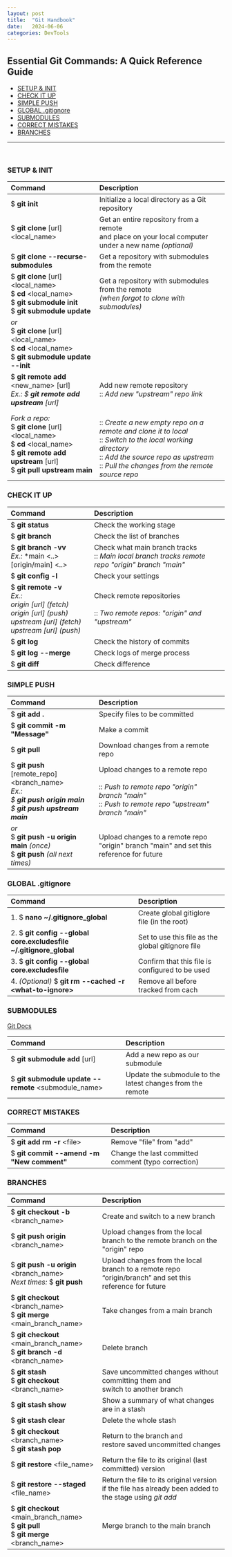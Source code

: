 ```yaml
---
layout: post
title:  "Git Handbook"
date:   2024-06-06
categories: DevTools
---
```


## Essential Git Commands: A Quick Reference Guide

  * [SETUP & INIT](#setup--init)
  * [CHECK IT UP](#check-it-up)
  * [SIMPLE PUSH](#simple-push)
  * [GLOBAL .gitignore](#global-gitignore)
  * [SUBMODULES](#submodules)
  * [CORRECT MISTAKES](#correct-mistakes)
  * [BRANCHES](#branches)

<hr>
<br>

### SETUP & INIT

| Command                                                                                                                                                          | Description                                                                                                                                                                                                             |
|:-----------------------------------------------------------------------------------------------------------------------------------------------------------------|:------------------------------------------------------------------------------------------------------------------------------------------------------------------------------------------------------------------------|
| $ **git init**                                                                                                                                                   | Initialize a local directory as a Git repository                                                                                                                                                                        |
| $ **git clone** [url] \<local_name>                                                                                                                              | Get an entire repository from a remote<br/>and place on your local computer under a new name _(optianal)_                                                                                                               |
| $ **git clone \--recurse-submodules**                                                                                                                            | Get a repository with submodules from the remote                                                                                                                                                                        |
| $ **git clone** [url] \<local_name><br/>$ **cd** \<local_name> <br/>$ **git submodule init** <br/>$ **git submodule update**<br/>                                | Get a repository with submodules from the remote <br/> _(when forgot to clone with submodules)_                                                                                                                         |
| _or_ <br/> $ **git clone** [url] \<local_name><br/>$ **cd** \<local_name><br/> $ **git submodule update \--init**                                                |                                                                                                                                                                                                                         |                                                                                            |
| $ **git remote add** \<new_name> [url] <br/>_Ex.: $ **git remote add upstream** [url]_                                                                           | Add new remote repository <br/> :: _Add new "upstream" repo link_                                                                                                                                                       |
| _Fork a repo:_ <br/> $ **git clone** [url] \<local_name><br/> $ **cd** \<local_name> <br/> $ **git remote add upstream** [url]<br/> $ **git pull upstream main** | <br/> :: _Create a new empty repo on a remote and clone it to local_ <br/> :: _Switch to the local working directory_<br/> :: _Add the source repo as upstream_ <br/> :: _Pull the changes from the remote source repo_ |
 


### CHECK IT UP

| Command                                                                                                                                    | Description                                                                                         |
|:-------------------------------------------------------------------------------------------------------------------------------------------|:----------------------------------------------------------------------------------------------------|
| $ **git status**                                                                                                                           | Check the working stage                                                                             |
| $ **git branch**                                                                                                                           | Check the list of branches                                                                          |
| $ **git branch -vv** <br/> _Ex.:_ *main <..> [origin/main] <..>                                                                            | Check what main branch tracks <br/>:: _Main local branch tracks remote repo "origin" branch "main"_ |  
| $ **git config -l**                                                                                                                        | Check your settings                                                                                 |
| $ **git remote -v** <br/> _Ex.:<br/> origin [url] (fetch)<br/> origin [url] (push)<br/>upstream [url] (fetch)<br/> upstream [url] (push)_ | Check remote repositories<br/><br/> :: _Two remote repos: "origin" and "upstream"_     |
| $ **git log**                                                                                                                              | Check the history of commits                                                                        |
| $ **git log \--merge**                                                                                                                     | Check logs of merge process                                                                         |
| $ **git diff**                                                                                                                             | Check difference                                                                                    |


### SIMPLE PUSH

| Command                                                                                                                      | Description                                                                                                                                        |
|:-----------------------------------------------------------------------------------------------------------------------------|:---------------------------------------------------------------------------------------------------------------------------------------------------|
| $ **git add .**                                                                                                              | Specify files to be committed                                                                                                                      |
| $ **git commit -m "**Message**"**                                                                                            | Make a commit                                                                                                                                      |
| $ **git pull**                                                                                                               | Download changes from a remote repo                                                                                                                |
| $ **git push** [remote_repo] \<branch_name>  <br/> _Ex.:<br/> $ **git push origin main** <br/> $ **git push upstream main**_ | Upload changes to a remote repo <br/><br/> :: _Push to remote repo "origin" branch "main"_ <br/> :: _Push to remote repo "upstream" branch "main"_ |
| _or_ <br/> $ **git push -u origin main** _(once)_ <br/>$ **git push**  _(all next times)_                                    | Upload changes to a remote repo "origin" branch "main" and set this reference for future                                                           |


### GLOBAL .gitignore

| Command                                                             | Description                                          |
|:--------------------------------------------------------------------|:-----------------------------------------------------|
| 1. $ **nano ~/.gitignore_global**                                   | Create global gitiglore file (in the root)        |
| 2. $ **git config \--global core.excludesfile ~/.gitignore_global** | Set to use this file as the global gitignore file | 
| 3. $ **git config \--global core.excludesfile**                     | Confirm that this file is configured to be used   |
| 4. _(Optional)_ $ **git rm \--cached -r \<what-to-ignore>**         | Remove all before tracked from cach               |


### SUBMODULES

[Git Docs](https://git-scm.com/book/en/v2/Git-Tools-Submodules )

| Command                                                  | Description                                                     |
|:---------------------------------------------------------|:----------------------------------------------------------------|
| $ **git submodule add** [url]                           | Add a new repo as our submodule                                 |
| $ **git submodule update \--remote** \<submodule_name> | Update the submodule to the latest changes from the remote|


### CORRECT MISTAKES

| Command                                        | Description                                         |
|:-----------------------------------------------|:----------------------------------------------------|
| $ **git add rm -r** \<file>                    | Remove "file" from "add"                            |
| $ **git commit \--amend -m "**New comment**"** | Change the last committed comment (typo correction) |


### BRANCHES

| Command                                                                                         | Description                                                                                             |
|:------------------------------------------------------------------------------------------------|:--------------------------------------------------------------------------------------------------------|
| $ **git checkout -b** \<branch_name>                                                            | Create and switch to a new branch                                                                       |
| $ **git push origin** \<branch_name>                                                            | Upload changes from the local branch to the remote branch on the "origin" repo                          |
| $ **git push -u origin** \<branch_name><br/>_Next times:_ $ **git push**                        | Upload changes from the local branch to a remote repo “origin/branch” and set this reference for future |
| $ **git checkout** \<branch_name> <br/> $ **git merge** \<main_branch_name>                     | Take changes from a main branch                                                                         |
| $ **git checkout** \<main_branch_name> <br/> $ **git branch -d** \<branch_name>                 | Delete  branch                                                                                          |
| $ **git stash** <br/> $ **git checkout** \<branch_name>                                         | Save uncommitted changes without committing them and <br/> switch to another branch                     |
| $ **git stash show**                                                                            | Show a summary of what changes are in a stash                                                           |
| $ **git stash clear**                                                                           | Delete the whole stash                                                                                  |
| $ **git checkout** \<branch_name> <br/> $ **git stash pop**                                     | Return to the branch and <br/> restore saved uncommitted changes                                        |
| $ **git restore** \<file_name>                                                                  | Return the file to its original (last committed) version                                                |
| $ **git restore \--staged** \<file_name>                                                        | Return the file to its original version if the file has already been added to the stage using _git add_ |
| $ **git checkout** \<main_branch_name> <br/> $ **git pull** <br/>$ **git merge** \<branch_name> | Merge branch to the main branch                                                                         |